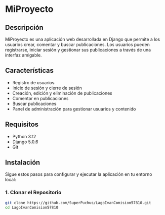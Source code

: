 # MiProyecto

## Descripción

MiProyecto es una aplicación web desarrollada en Django que permite a los usuarios crear, comentar y buscar publicaciones. Los usuarios pueden registrarse, iniciar sesión y gestionar sus publicaciones a través de una interfaz amigable.

## Características

- Registro de usuarios
- Inicio de sesión y cierre de sesión
- Creación, edición y eliminación de publicaciones
- Comentar en publicaciones
- Buscar publicaciones
- Panel de administración para gestionar usuarios y contenido

## Requisitos

- Python 3.12
- Django 5.0.6
- Git

## Instalación

Sigue estos pasos para configurar y ejecutar la aplicación en tu entorno local:

### 1. Clonar el Repositorio

```bash
git clone https://github.com/SuperPuchus/LagoIvanComision57810.git
cd LagoIvanComision57810
